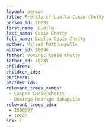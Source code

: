 ```yaml
---
layout: person
title: Profile of Luella Casie Chetty
person_id: I0299
first_name: Luella
last_name: Casie Chetty
full_name: Luella Casie Chetty
mother: Milred Mutthu-pulle
mother_id: I0296
father: Dominic Casie Chetty
father_id: I0249
children:
children_ids:
partners:
partner_ids:
relevant_trees_names:
 - Casper Casie Chetty
 - Domingo Rodrigo Babapulle
relevant_trees_ids:
 - I500097
 - I0243
sex: F
---
```


